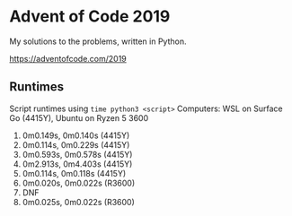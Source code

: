 # Advent of Code 2019

My solutions to the problems, written in Python.

https://adventofcode.com/2019

## Runtimes
Script runtimes using `time python3 <script>`
Computers: WSL on Surface Go (4415Y), Ubuntu on Ryzen 5 3600
1. 0m0.149s, 0m0.140s (4415Y)
2. 0m0.114s, 0m0.229s (4415Y)
3. 0m0.593s, 0m0.578s (4415Y)
4. 0m2.913s, 0m4.403s (4415Y)
5. 0m0.114s, 0m0.118s (4415Y)
6. 0m0.020s, 0m0.022s (R3600)
7. DNF
8. 0m0.025s, 0m0.022s (R3600)